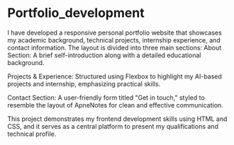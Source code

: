 # Portfolio_development
I have developed a responsive personal portfolio website that showcases my academic background, technical projects, internship experience, and contact information. The layout is divided into three main sections:
About Section: A brief self-introduction along with a detailed educational background.

Projects & Experience: Structured using Flexbox to highlight my AI-based projects and internship, emphasizing practical skills.

Contact Section: A user-friendly form titled "Get in touch," styled to resemble the layout of ApneNotes for clean and effective communication.

This project demonstrates my frontend development skills using HTML and CSS, and it serves as a central platform to present my qualifications and technical profile.

